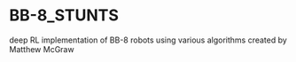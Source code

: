 # BB-8_STUNTS
deep RL implementation of BB-8 robots using various algorithms created by Matthew McGraw

